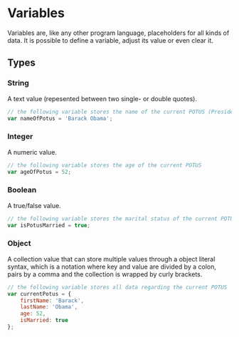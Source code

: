 # Variables

Variables are, like any other program language, placeholders for all kinds of data. It is possible to define a variable, adjust its value or even clear it.

## Types

### String

A text value (repesented between two single- or double quotes).

```javascript
// the following variable stores the name of the current POTUS (President of the United States of America)
var nameOfPotus = 'Barack Obama';
```

### Integer

A numeric value.

```javascript
// the following variable stores the age of the current POTUS
var ageOfPotus = 52;
```

### Boolean

A true/false value.

```javascript
// the following variable stores the marital status of the current POTUS
var isPotusMarried = true;
```
### Object

A collection value that can store multiple values through a object literal syntax, which is a notation where key and value are divided by a colon, pairs by a comma and the collection is wrapped by curly brackets.

```javascript
// the following variable stores all data regarding the current POTUS
var currentPotus = {
	firstName: 'Barack',
	lastName: 'Obama',
	age: 52,
	isMarried: true
};
```